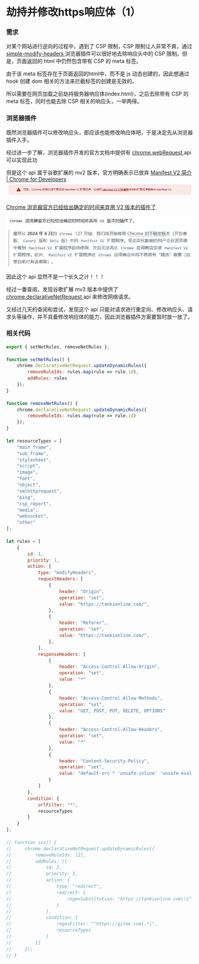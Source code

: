 # 劫持并修改https响应体（1）

### 需求

对某个网站进行逆向的过程中，遇到了 CSP 限制，CSP 限制让人非常不爽，通过 [simple-modify-headers ](https://microsoftedge.microsoft.com/addons/detail/simplemodifyheaders/nmjjhcnkglmnieepjlgodcaebeigppjh) 浏览器插件可以很好地去除响应头中的 CSP 限制。但是，页面返回的 html 中仍然包含带有 CSP 的 meta 标签。

由于该 meta 标签存在于页面返回的html中，而不是 js 动态创建的，因此想通过 hook 创建 dom 相关的方法来拦截标签的创建是无效的。

所以需要在网页加载之前劫持服务器响应体(index.html)，之后去除带有 CSP 的 meta 标签，同时也能去除 CSP 相关的响应头，一举两得。

### 浏览器插件

既然浏览器插件可以修改响应头，那应该也能修改响应体吧，于是决定先从浏览器插件入手。

经过进一步了解，浏览器插件开发的官方文档中提供有 [chrome.webRequest ](https://developer.chrome.com/docs/extensions/mv2/reference/webRequest?hl=zh_cn)api 可以实现此功

但是这个 api 属于谷歌扩展的 mv2 版本，官方明确表示已放弃 [Manifest V2 简介  |  Chrome for Developers](https://developer.chrome.com/docs/extensions/mv2?hl=zh-cn)![1744772125922](image/劫持并修改https响应体(一)/1744772125922.png)

[Chrome 浏览器官方已经给出确定的时间来弃用 V2 版本的插件了](https://zhuanlan.zhihu.com/p/677476234)

![1744772819259](image\劫持并修改https响应体(一)\1744772819259.png)

因此这个 api 显然不是一个长久之计！！！

经过一番查阅，发现谷歌扩展 mv3 版本中提供了 [chrome.declarativeNetRequest ](https://developer.chrome.com/docs/extensions/reference/api/declarativeNetRequest?hl=zh_cn)api 来修改网络请求。

又经过几天的查阅和尝试，发现这个 api 只能对请求进行重定向、修改响应头、请求头等操作，并不具备修改响应体的能力，因此浏览器插件方案要暂时放一放了。

### 相关代码

```js
export { setNetRules, removeNetRules };

function setNetRules() {
    chrome.declarativeNetRequest.updateDynamicRules({
        removeRuleIds: rules.map(rule => rule.id),
        addRules: rules
    });
}

function removeNetRules() {
    chrome.declarativeNetRequest.updateDynamicRules({
        removeRuleIds: rules.map(rule => rule.id)
    });
}

let resourceTypes = [
    "main_frame",
    "sub_frame",
    "stylesheet",
    "script",
    "image",
    "font",
    "object",
    "xmlhttprequest",
    "ping",
    "csp_report",
    "media",
    "websocket",
    "other"
];

let rules = [
    {
        id: 1,
        priority: 1,
        action: {
            type: "modifyHeaders",
            requestHeaders: [
                {
                    header: "Origin",
                    operation: "set",
                    value: "https://tankionline.com/",
                },
                {
                    header: "Referer",
                    operation: "set",
                    value: "https://tankionline.com/",
                },
            ],
            responseHeaders: [
                {
                    header: "Access-Control-Allow-Origin",
                    operation: "set",
                    value: "*"
                },
                {
                    header: "Access-Control-Allow-Methods",
                    operation: "set",
                    value: "GET, POST, PUT, DELETE, OPTIONS"
                },
                {
                    header: "Access-Control-Allow-Headers",
                    operation: "set",
                    value: "*"
                },
                {
                    header: "Content-Security-Policy",
                    operation: "set",
                    value: "default-src * 'unsafe-inline' 'unsafe-eval' data: blob:; script-src * 'unsafe-inline' 'unsafe-eval' data: blob:; style-src * 'unsafe-inline' 'unsafe-eval' data: blob:; img-src * data: blob:; font-src * data: blob:; connect-src * data: blob:; frame-src * data: blob:; object-src * data: blob:; media-src * data: blob:; child-src * data: blob:; form-action * data: blob:; manifest-src * data: blob:; worker-src * data: blob:; base-uri * data: blob:;"
                }
            ]
        },
        condition: {
            urlFilter: "*",
            resourceTypes
        }
    }
];

// function sss() {
//     chrome.declarativeNetRequest.updateDynamicRules({
//         removeRuleIds: [2],
//         addRules: [{
//             id: 2,
//             priority: 1,
//             action: {
//                 type: "redirect",
//                 redirect: {
//                     regexSubstitution: "https://tankionline.com\\1"
//                 }
//             },
//             condition: {
//                 regexFilter: "^https://gitee.com(.*)",
//                 resourceTypes
//             }
//         }]
//     });
// }
```

